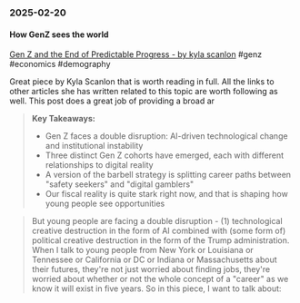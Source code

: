 ### 2025-02-20
#### How GenZ sees the world
[Gen Z and the End of Predictable Progress - by kyla scanlon](https://substack.com/inbox/post/157018533) #genz #economics #demography 

Great piece by Kyla Scanlon that is worth reading in full. All the links to other articles she has written related to this topic are worth following as well. This post does a great job of providing a broad ar


> **Key Takeaways:**
> 
> - Gen Z faces a double disruption: AI-driven technological change and institutional instability
> - Three distinct Gen Z cohorts have emerged, each with different relationships to digital reality
> - A version of the barbell strategy is splitting career paths between "safety seekers" and "digital gamblers"
> - Our fiscal reality is quite stark right now, and that is shaping how young people see opportunities

> But young people are facing a double disruption - (1) technological creative destruction in the form of AI combined with (some form of) political creative destruction in the form of the Trump administration. When I talk to young people from New York or Louisiana or Tennessee or California or DC or Indiana or Massachusetts about their futures, they're not just worried about finding jobs, they're worried about whether or not the whole concept of a "career" as we know it will exist in five years. So in this piece, I want to talk about:

